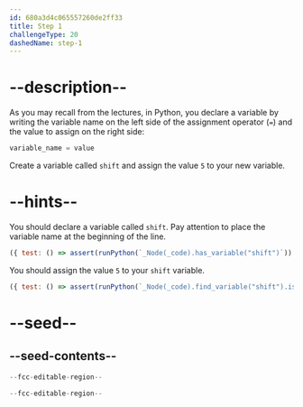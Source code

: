 ```yaml
---
id: 680a3d4c065557260de2ff33
title: Step 1
challengeType: 20
dashedName: step-1
---
```


# --description--

As you may recall from the lectures, in Python, you declare a variable by writing the variable name on the left side of the assignment operator (`=`) and the value to assign on the right side:

```py
variable_name = value
```

Create a variable called `shift` and assign the value `5` to your new variable.

# --hints--

You should declare a variable called `shift`. Pay attention to place the variable name at the beginning of the line.

```js
({ test: () => assert(runPython(`_Node(_code).has_variable("shift")`)) })
```

You should assign the value `5` to your `shift` variable.

```js
({ test: () => assert(runPython(`_Node(_code).find_variable("shift").is_equivalent("shift = 5")`)) })
```

# --seed--

## --seed-contents--

```py
--fcc-editable-region--

--fcc-editable-region--
```
